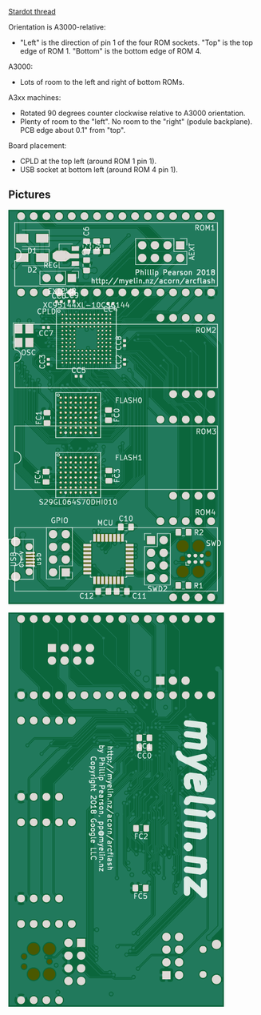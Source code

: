 [Stardot thread](https://stardot.org.uk/forums/viewtopic.php?f=16&t=16043)

Orientation is A3000-relative:

- "Left" is the direction of pin 1 of the four ROM sockets.  "Top" is the top edge of ROM 1.  "Bottom" is the bottom edge of ROM 4.  

A3000:

- Lots of room to the left and right of bottom ROMs.

A3xx machines:

- Rotated 90 degrees counter clockwise relative to A3000 orientation.
- Plenty of room to the "left".  No room to the "right" (podule backplane).  PCB edge about 0.1" from "top".

Board placement:

- CPLD at the top left (around ROM 1 pin 1).
- USB socket at bottom left (around ROM 4 pin 1).

Pictures
--------

![PCB front](pcb/pcb-front.png)

![PCB back](pcb/pcb-back.png)

